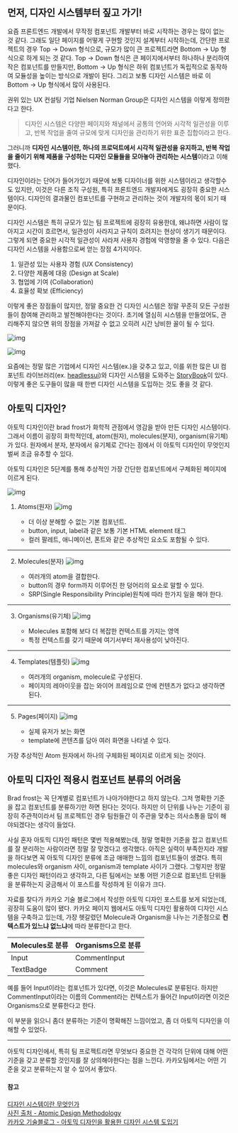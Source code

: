 ## 먼저, 디자인 시스템부터 짚고 가기!

요즘 프론트엔드 개발에서 무작정 컴포넌트 개발부터 바로 시작하는 경우는 많이 없는 것 같다. 그래도 일단 페이지를 어떻게 구현할 것인지 설계부터 시작하는데, 간단한 프로젝트의 경우 Top -> Down 형식으로, 규모가 많이 큰 프로젝트라면 Bottom -> Up 형식으로 하게 되는 것 같다. Top -> Down 형식은 큰 페이지에서부터 하나하나 분리하여 작은 컴포넌트를 만들지만, Bottom -> Up 형식은 하위 컴포넌트가 독립적으로 동작하여 모듈성을 높이는 방식으로 개발이 된다. 그리고 보통 디자인 시스템은 바로 이 Bottom -> Up 형식에서 많이 사용된다.

권위 있는 UX 컨설팅 기업 Nielsen Norman Group은 디자인 시스템을 이렇게 정의한다고 한다.

> 디자인 시스템은 다양한 페이지와 채널에서 공통의 언어와 시각적 일관성을 이루고, 반복 작업을 줄여 규모에 맞게 디자인을 관리하기 위한 표준 집합이라고 한다.

그러니까 **디자인 시스템이란, 하나의 프로덕트에서 시각적 일관성을 유지하고, 반복 작업을 줄이기 위해 제품을 구성하는 디자인 모듈들을 모아놓아 관리하는 시스템**이라고 이해했다.

디자인이라는 단어가 들어가있기 때문에 보통 디자이너를 위한 시스템이라고 생각할수도 있지만, 이것은 다른 조직 구성원, 특히 프론트엔드 개발자에게도 굉장히 중요한 시스템이다. 디자인의 결과물인 컴포넌트를 구현하고 관리하는 것이 개발자의 몫이 되기 때문이다.

디자인 시스템은 특히 규모가 있는 팀 프로젝트에 굉장히 유용한데, 왜냐하면 사람이 많아지고 시간이 흐르면서, 일관성이 사라지고 규칙이 흐려지는 현상이 생기기 때문이다. 그렇게 되면 중요한 시각적 일관성이 사라져 사용자 경험에 악영향을 줄 수 있다. 다음은 디자인 시스템을 사용함으로써 얻는 장점 4가지이다.

1. 일관성 있는 사용자 경험 (UX Consistency)
2. 다양한 제품에 대응 (Design at Scale)
3. 협업에 기여 (Collaboration)
4. 효율성 확보 (Efficiency)

이렇게 좋은 장점들이 많지만, 정말 중요한 건 디자인 시스템은 정말 꾸준히 모든 구성원들이 참여해 관리하고 발전해야한다는 것이다. 초기에 열심히 시스템을 만들었어도, 관리해주지 않으면 위의 장점을 가져갈 수 없고 오히려 시간 낭비한 꼴이 될 수 있다.

![img](/images/developments/headlessui-logo.png)

![img](/images/developments/storybook-logo.png)

요즘에는 정말 많은 기업에서 디자인 시스템(ex.)을 갖추고 있고, 이를 위한 많은 UI 컴포넌트 라이브러리(ex. [headlessui](https://headlessui.com/))와 디자인 시스템을 도와주는 [StoryBook](https://storybook.js.org/)이 있다. 이렇게 좋은 도구들이 많을 때 한번 디자인 시스템을 도입하는 것도 좋을 것 같다.

## 아토믹 디자인?

아토믹 디자인이란 brad frost가 화학적 관점에서 영감을 받아 만든 디자인 시스템이다. 그래서 이름이 굉장히 화학적인데, atom(원자), molecules(분자), organism(유기체)가 있다. 원자에서 분자, 분자에서 유기체로 간다는 점에서 이 아토믹 디자인이 무엇인지 벌써 조금 유추할 수 있다.

아토믹 디자인은 5단계를 통해 추상적인 가장 간단한 컴포넌트에서 구체화된 페이지에 이르게 된다.

![img](/images/developments/atomic-design-flow.png)

1. Atoms(원자)
   ![img](/images/developments/atoms-form-elements.png)

   - 더 이상 분해할 수 없는 기본 컴포넌트.
   - button, input, label과 같은 보통 기본 HTML element 태그
   - 컬러 팔레트, 애니메이션, 폰트와 같은 추상적인 요소도 포함될 수 있다.

---

2. Molecules(분자)
   ![img](/images/developments/molecule-search-form.png)

   - 여러개의 atom을 결합한다.
   - button의 경우 form까지 이루어진 한 덩어리의 요소로 말할 수 있다.
   - SRP(Single Responsibility Principle)원칙에 따라 한가지 일을 해야 한다.

---

3. Organisms(유기체)
   ![img](/images/developments/organism-header.png)

   - Molecules 포함해 보다 더 복잡한 컨텍스트를 가지는 영역
   - 특정 컨텍스트를 갖기 때문에 여기서부터 재사용성이 낮아진다.

---

4. Templates(템플릿)
   ![img](/images/developments/template.png)

   - 여러개의 organism, molecule로 구성된다.
   - 페이지의 레아이웃을 잡는 와이어 프레임으로 안에 컨텐츠가 없다고 생각하면 된다.

---

5. Pages(페이지)
   ![img](/images/developments/page.png)

   - 실제 유저가 보는 화면
   - template에 콘텐츠를 담아 여러 화면을 나타낼 수 있다.

가장 추상적인 Atom 원자에서 하나의 구체화된 페이지로 이르게 되는 것이다.

## 아토믹 디자인 적용시 컴포넌트 분류의 어려움

Brad frost는 꼭 단계별로 컴포넌트가 나아가야한다고 하지 않는다. 그저 명확한 기준을 잡고 컴포넌트를 분류하기만 하면 된다는 것이다. 하지만 이 단위를 나누는 기준이 굉장히 주관적이라서 팀 프로젝트인 경우 팀원들간 이 주관을 맞추는 의사소통을 많이 해야되겠다는 생각이 들었다.

사실 혼자 아토믹 디자인 패턴은 몇번 적용해봤는데, 정말 명확한 기준을 잡고 컴포넌트를 잘 분리하는 사람이라면 정말 잘 맞겠다고 생각했다. 아직은 실력이 부족한지라 개발을 하다보면 꼭 아토믹 디자인 분류에 조금 애매한 느낌의 컴포넌트들이 생겼다. 특히 molecules와 organism 사이, organism과 template 사이가 그랬다. 그렇지만 정말 좋은 디자인 패턴이라고 생각하고, 다른 팀에서는 보통 어떤 기준으로 컴포넌트 단위들을 분류하는지 궁금해서 이 포스트를 작성하게 된 이유가 크다.

자료를 찾다가 카카오 기술 블로그에서 작성한 아토믹 디자인 포스트를 보게 되었는데, 굉장히 도움이 많이 됐다. 카카오 페이지 웹에서도 아토믹 디자인 활용하여 디자인 시스템을 구축하고 있는데, 가장 헷갈렸던 Molecule과 Organism을 나누는 기준점으로 **컨텍스트가 있느냐 없느냐**에 따라 분류한다고 한다.

| Molecules로 분류 | Organisms으로 분류 |
| ---------------- | ------------------ |
| Input            | CommentInput       |
| TextBadge        | Comment            |

예를 들어 Input이라는 컴포넌트가 있다면, 이것은 Molecules로 분류된다. 하지만 CommentInput이라는 이름의 Comment라는 컨텍스트가 들어간 Input이라면 이것은 Organisms으로 분류한다고 한다.

이 부분을 읽으니 좀더 분류하는 기준이 명확해진 느낌이었고, 좀 더 아토믹 디자인을 이해할 수 있었다.

---

아토믹 디자인에서, 특히 팀 프로젝트라면 무엇보다 중요한 건 각각의 단위에 대해 어떤 기준을 갖고 분류할 것인지를 잘 상의해야한다는 점을 느낀다. 카카오팀에서는 어떤 기준을 갖고 분류하는지 알 수 있어서 좋았다.

#### 참고

[디자인 시스템이란 무엇인가](https://devocean.sk.com/blog/techBoardDetail.do?ID=163710)  
[사진 출처 - Atomic Design Methodology](https://atomicdesign.bradfrost.com/chapter-2/#the-part-and-the-whole)  
[카카오 기술블로그 - 아토믹 디자인을 활용한 디자인 시스템 도입기](https://fe-developers.kakaoent.com/2022/220505-how-page-part-use-atomic-design-system/)
